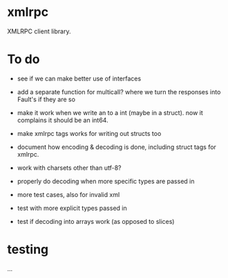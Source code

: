 # xmlrpc

XMLRPC client library.


# To do

- see if we can make better use of interfaces
- add a separate function for multicall?  where we turn the responses into Fault's if they are so
- make it work when we write an <int> to a int (maybe in a struct).  now it complains it should be an int64.
- make xmlrpc tags works for writing out structs too
- document how encoding & decoding is done, including struct tags for xmlrpc.

- work with charsets other than utf-8?
- properly do decoding when more specific types are passed in
- more test cases, also for invalid xml
- test with more explicit types passed in
- test if decoding into arrays work (as opposed to slices)

# testing

...

